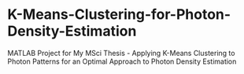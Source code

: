 # K-Means-Clustering-for-Photon-Density-Estimation
MATLAB Project for My MSci Thesis - Applying K-Means Clustering to Photon Patterns for an Optimal Approach to Photon Density Estimation
